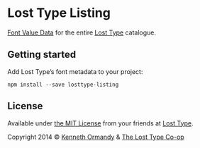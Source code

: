 # Lost Type Listing

[Font Value Data](http://github.com/typekit/fvd) for the entire [Lost Type](http://losttype.com) catalogue.

## Getting started

Add Lost Type’s font metadata to your project:

```
npm install --save losttype-listing
```

## License

Available under [the MIT License](LICENSE.md) from your friends at [Lost Type](http://twitter.com/losttype).

Copyright 2014 © [Kenneth Ormandy](http://kennethormandy.com) & [The Lost Type Co-op](http://losttype.com)
